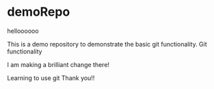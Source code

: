 # demoRepo

helloooooo

This is a demo repository to demonstrate the basic git functionality.
Git functionality



I am making a brilliant change there!

Learning to use git
Thank you!!
